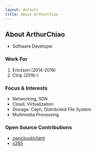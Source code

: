 ```yaml
---
layout: default
title: About ArthurChiao
---
```


## About ArthurChiao

* Software Developer

### Work For

1. Ericsson (2014-2016)
1. Ctrip (2016-)

### Focus & Interests

* Networking, SDN
* Cloud, Virtualization
* Storage: Ceph, Distributed File System
* Multimedia Processing

### Open Source Contributions

* [owncloud/client](https://github.com/owncloud/client)
* [x265](https://bitbucket.org/multicoreware/x265/wiki/Home)
